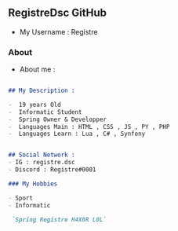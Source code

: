## RegistreDsc GitHub

- My Username : Registre

### About

- About me : 

```markdown

## My Description :

-  19 years Old
-  Informatic Student 
-  Spring Owner & Developper
-  Languages Main : HTML , CSS , JS , PY , PHP
-  Languages Learn : Lua , C# , Synfony


## Social Network : 
- IG : registre.dsc
- Discord : Registre#0001

### My Hobbies

- Sport
- Informatic

 `Spring Registre H4X0R L0L` 
 
```
